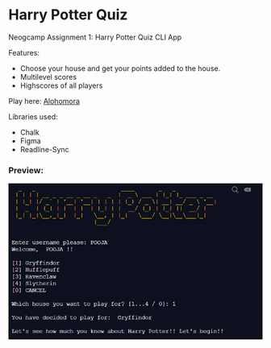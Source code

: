 # Harry Potter Quiz

 Neogcamp Assignment 1: Harry Potter Quiz CLI App

Features:
- Choose your house and get your points added to the house.
- Multilevel scores
- Highscores of all players

Play here: [Alohomora](https://repl.it/@hermoine93/Harry-Potter-Quiz#index.js?embed=1&output=1)

Libraries used:
- Chalk
- Figma
- Readline-Sync

<h3>Preview: </h3>

![image](harry-potter-quiz-preview.PNG)
